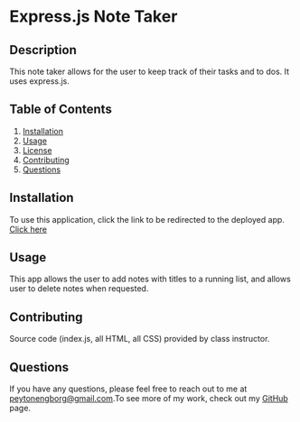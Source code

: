 
  # Express.js Note Taker
  
  ## Description
  This note taker allows for the user to keep track of their tasks and to dos. It uses express.js.
  
## Table of Contents
1. [Installation](#installation)
2. [Usage](#usage)
3. [License](#license)
4. [Contributing](#contributing)
5. [Questions](#questions)

  ## Installation
  To use this application, click the link to be redirected to the deployed app.
  [Click here](https://protected-island-03121-145d24a283a1.herokuapp.com/)
  
  ## Usage
  This app allows the user to add notes with titles to a running list, and allows user to delete notes when requested.
  
  ## Contributing
  Source code (index.js, all HTML, all CSS) provided by class instructor.
  
  ## Questions
If you have any questions, please feel free to reach out to me at [peytonengborg@gmail.com](mailto:peytonengborg@gmail.com).To see more of my work, check out my [GitHub](https://github.com/phechzzz) page.
